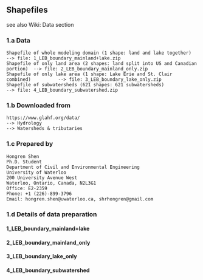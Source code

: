 ## Shapefiles

see also Wiki: Data section

### 1.a Data 

    Shapefile of whole modeling domain (1 shape: land and lake together)             --> file: 1_LEB_boundary_mainland+lake.zip
    Shapefile of only land area (2 shapes: land split into US and Canadian portion)  --> file: 2_LEB_boundary_mainland_only.zip
    Shapefile of only lake area (1 shape: Lake Erie and St. Clair combined)          --> file: 3_LEB_boundary_lake_only.zip
    Shapefile of subwatersheds (621 shapes: 621 subwatersheds)                       --> file: 4_LEB_boundary_subwatershed.zip

### 1.b Downloaded from

    https://www.glahf.org/data/
    --> Hydrology
    --> Watersheds & tributaries

### 1.c Prepared by

    Hongren Shen 
    Ph.D. Student
    Department of Civil and Environmental Engineering 
    University of Waterloo 
    200 University Avenue West 
    Waterloo, Ontario, Canada, N2L3G1 
    Office: E2-2359
    Phone: +1 (226)-899-3796 
    Email: hongren.shen@uwaterloo.ca, shrhongren@gmail.com

### 1.d Details of data preparation

#### 1_LEB_boundary_mainland+lake

#### 2_LEB_boundary_mainland_only

#### 3_LEB_boundary_lake_only

#### 4_LEB_boundary_subwatershed
